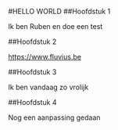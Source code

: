 #HELLO WORLD
##Hoofdstuk 1

Ik ben Ruben en doe een test

##Hoofdstuk 2

https://www.fluvius.be

##Hoofdstuk 3 

Ik ben vandaag zo vrolijk

##Hoofdstuk 4 

Nog een aanpassing gedaan